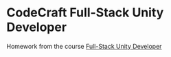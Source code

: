 # CodeCraft Full-Stack Unity Developer
Homework from the course <a href="https://unitycodecraft.ru/">Full-Stack Unity Developer<a/>
